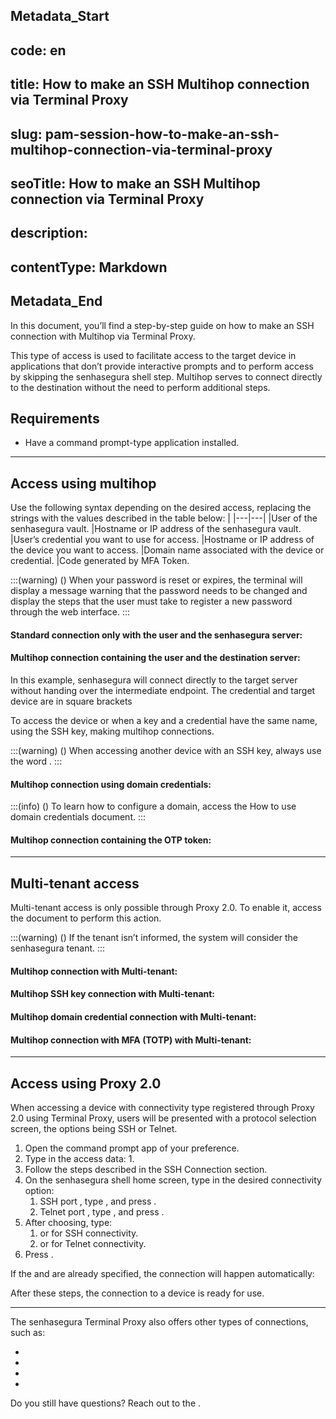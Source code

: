 ## Metadata_Start 
## code: en
## title: How to make an SSH Multihop connection via Terminal Proxy 
## slug: pam-session-how-to-make-an-ssh-multihop-connection-via-terminal-proxy 
## seoTitle: How to make an SSH Multihop connection via Terminal Proxy 
## description:  
## contentType: Markdown 
## Metadata_End
In this document, you’ll find a step-by-step guide on how to make an SSH connection with Multihop via Terminal Proxy.

This type of access is used to facilitate access to the target device in applications that don’t provide interactive prompts and to perform access by skipping the senhasegura shell step. Multihop serves to connect directly to the destination without the need to perform additional steps.

## Requirements

* Have a command prompt-type application installed.

---
## Access using multihop
Use the following syntax depending on the desired access, replacing the strings with the values ​​described in the table below:
|
|---|---|
|User of the senhasegura vault.
|Hostname or IP address of the senhasegura vault.
|User’s credential you want to use for access.
|Hostname or IP address of the device you want to access.
|Domain name associated with the device or credential.
|Code generated by MFA Token.

:::(warning) ()
When your password is reset or expires, the terminal will display a message warning that the password needs to be changed and display the steps that the user must take to register a new password through the web interface.
:::

#### Standard connection only with the user and the senhasegura server:


#### Multihop connection containing the user and the destination server:
In this example, senhasegura will connect directly to the target server without handing over the intermediate endpoint. The credential and target device are in square brackets


To access the device or when a key and a credential have the same name, using the SSH key, making multihop connections.



:::(warning) ()
When accessing another device with an SSH key, always use the word .
:::

#### Multihop connection using domain credentials:


:::(info) ()
To learn how to configure a domain, access the How to use domain credentials document.
:::

#### Multihop connection containing the OTP token:


---
## Multi-tenant access
Multi-tenant access is only possible through Proxy 2.0. To enable it, access the document  to perform this action.

:::(warning) ()
If the tenant isn’t informed, the system will consider the senhasegura tenant.
:::

#### Multihop connection with Multi-tenant:


#### Multihop SSH key connection with Multi-tenant:


#### Multihop domain credential connection with Multi-tenant:


#### Multihop connection with MFA (TOTP) with Multi-tenant:


---
## Access using Proxy 2.0
When accessing a device with  connectivity type registered through Proxy 2.0 using Terminal Proxy, users will be presented with a protocol selection screen, the options being SSH or Telnet.

1. Open the command prompt app of your preference.
2. Type in the access data:
    1. 
3. Follow the steps described in the SSH Connection section.
4. On the senhasegura shell home screen, type in the desired connectivity option:
    1. SSH port , type , and press .
    2. Telnet port , type , and press .
5. After choosing, type:
    1.  or  for SSH connectivity.
    2.  or  for Telnet connectivity.
6. Press .

If the  and  are already specified, the connection will happen automatically:


After these steps, the connection to a device is ready for use.

---
The senhasegura Terminal Proxy also offers other types of connections, such as:

* 
* 
* 
* 


Do you still have questions? Reach out to the .